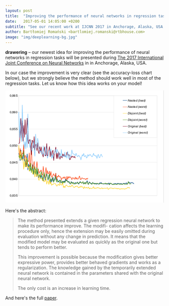 ```yaml
---
layout: post
title:  "Improving the performance of neural networks in regression tasks using drawering"
date:   2017-05-01 14:05:00 +0200
subtitle: "See our recent work at IJCNN 2017 in Anchorage, Alaska, USA."
author: Bartłomiej Romański <bartlomiej.romanski@rtbhouse.com>
image: "img/deeplearning-bg.jpg"
---
```


**drawering** – our newest idea for improving the performance of neural networks in regression tasks will be presented during <a href="http://www.ijcnn.org/">The 2017 International Joint Conference on Neural Networks</a> in in Anchorage, Alaska, USA.

In our case the improvement is very clear (see the accuracy-loss chart below), but we strongly believe the method should work well in most of the regression tasks. Let us know how this idea works on your model!

<img src="/pics/drawering-chart.png">

Here's the abstract:

> The method presented extends a given regression
> neural network to make its performance improve. The modifi-
> cation affects the learning procedure only, hence the extension
> may be easily omitted during evaluation without any change in
> prediction. It means that the modified model may be evaluated
> as quickly as the original one but tends to perform better.
>
> This improvement is possible because the modification gives
> better expressive power, provides better behaved gradients
> and works as a regularization. The knowledge gained by
> the temporarily extended neural network is contained in the
> parameters shared with the original neural network.
> 
> The only cost is an increase in learning time.

And here's the full <a href="https://arxiv.org/abs/1612.01589">paper</a>.

